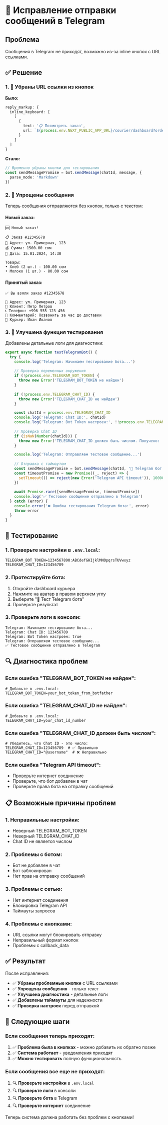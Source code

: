 # 🔧 Исправление отправки сообщений в Telegram

## Проблема
Сообщения в Telegram не приходят, возможно из-за inline кнопок с URL ссылками.

## ✅ Решение

### 1. 🚫 Убраны URL ссылки из кнопок
**Было:**
```typescript
reply_markup: {
  inline_keyboard: [
    [
      {
        text: '📋 Посмотреть заказ',
        url: `${process.env.NEXT_PUBLIC_APP_URL}/courier/dashboard?order=${order.id}`
      }
    ]
  ]
}
```

**Стало:**
```typescript
// Временно убраны кнопки для тестирования
const sendMessagePromise = bot.sendMessage(chatId, message, {
  parse_mode: 'Markdown'
})
```

### 2. 📝 Упрощены сообщения
Теперь сообщения отправляются без кнопок, только с текстом:

#### Новый заказ:
```
🆕 Новый заказ!

📋 Заказ #12345678
📍 Адрес: ул. Примерная, 123
💰 Сумма: 1500.00 сом
📅 Дата: 15.01.2024, 14:30

Товары:
• Хлеб (2 шт.) - 100.00 сом
• Молоко (1 шт.) - 80.00 сом
```

#### Принятый заказ:
```
✅ Вы взяли заказ #12345678

📍 Адрес: ул. Примерная, 123
👤 Клиент: Петр Петров
📞 Телефон: +996 555 123 456
💬 Комментарий: Позвонить за час до доставки
🚚 Курьер: Иван Иванов
```

### 3. 🔧 Улучшена функция тестирования
Добавлены детальные логи для диагностики:

```typescript
export async function testTelegramBot() {
  try {
    console.log('Telegram: Начинаем тестирование бота...')
    
    // Проверка переменных окружения
    if (!process.env.TELEGRAM_BOT_TOKEN) {
      throw new Error('TELEGRAM_BOT_TOKEN не найден')
    }
    
    if (!process.env.TELEGRAM_CHAT_ID) {
      throw new Error('TELEGRAM_CHAT_ID не найден')
    }

    const chatId = process.env.TELEGRAM_CHAT_ID
    console.log('Telegram: Chat ID:', chatId)
    console.log('Telegram: Bot Token настроен:', !!process.env.TELEGRAM_BOT_TOKEN)
    
    // Проверка Chat ID
    if (isNaN(Number(chatId))) {
      throw new Error('TELEGRAM_CHAT_ID должен быть числом. Получено: ' + chatId)
    }

    console.log('Telegram: Отправляем тестовое сообщение...')
    
    // Отправка с таймаутом
    const sendMessagePromise = bot.sendMessage(chatId, '🤖 Telegram бот работает!')
    const timeoutPromise = new Promise((_, reject) => {
      setTimeout(() => reject(new Error('Telegram API timeout')), 10000)
    })
    
    await Promise.race([sendMessagePromise, timeoutPromise])
    console.log('✅ Тестовое сообщение отправлено в Telegram')
  } catch (error) {
    console.error('❌ Ошибка тестирования Telegram бота:', error)
    throw error
  }
}
```

## 🧪 Тестирование

### 1. Проверьте настройки в `.env.local`:
```env
TELEGRAM_BOT_TOKEN=1234567890:ABCdefGHIjklMNOpqrsTUVwxyz
TELEGRAM_CHAT_ID=123456789
```

### 2. Протестируйте бота:
1. Откройте dashboard курьера
2. Нажмите на аватар в правом верхнем углу
3. Выберите "🤖 Тест Telegram бота"
4. Проверьте результат

### 3. Проверьте логи в консоли:
```
Telegram: Начинаем тестирование бота...
Telegram: Chat ID: 123456789
Telegram: Bot Token настроен: true
Telegram: Отправляем тестовое сообщение...
✅ Тестовое сообщение отправлено в Telegram
```

## 🔍 Диагностика проблем

### Если ошибка "TELEGRAM_BOT_TOKEN не найден":
```env
# Добавьте в .env.local:
TELEGRAM_BOT_TOKEN=your_bot_token_from_botfather
```

### Если ошибка "TELEGRAM_CHAT_ID не найден":
```env
# Добавьте в .env.local:
TELEGRAM_CHAT_ID=your_chat_id_number
```

### Если ошибка "TELEGRAM_CHAT_ID должен быть числом":
```env
# Убедитесь, что Chat ID - это число:
TELEGRAM_CHAT_ID=123456789  # ✅ Правильно
TELEGRAM_CHAT_ID="@username"  # ❌ Неправильно
```

### Если ошибка "Telegram API timeout":
- Проверьте интернет соединение
- Проверьте, что бот добавлен в чат
- Проверьте права бота на отправку сообщений

## 📋 Возможные причины проблем

### 1. **Неправильные настройки:**
- Неверный TELEGRAM_BOT_TOKEN
- Неверный TELEGRAM_CHAT_ID
- Chat ID не является числом

### 2. **Проблемы с ботом:**
- Бот не добавлен в чат
- Бот заблокирован
- Нет прав на отправку сообщений

### 3. **Проблемы с сетью:**
- Нет интернет соединения
- Блокировка Telegram API
- Таймауты запросов

### 4. **Проблемы с кнопками:**
- URL ссылки могут блокировать отправку
- Неправильный формат кнопок
- Проблемы с callback_data

## ✅ Результат

После исправления:
- ✅ **Убраны проблемные кнопки** с URL ссылками
- ✅ **Упрощены сообщения** - только текст
- ✅ **Улучшена диагностика** - детальные логи
- ✅ **Добавлены таймауты** для надежности
- ✅ **Проверка настроек** перед отправкой

## 🎯 Следующие шаги

### Если сообщения теперь приходят:
1. ✅ **Проблема была в кнопках** - можно добавить их обратно позже
2. ✅ **Система работает** - уведомления приходят
3. ✅ **Можно тестировать** полную функциональность

### Если сообщения все еще не приходят:
1. 🔍 **Проверьте настройки** в `.env.local`
2. 🔍 **Проверьте логи** в консоли
3. 🔍 **Проверьте бота** в Telegram
4. 🔍 **Проверьте интернет** соединение

Теперь система должна работать без проблем с кнопками!
